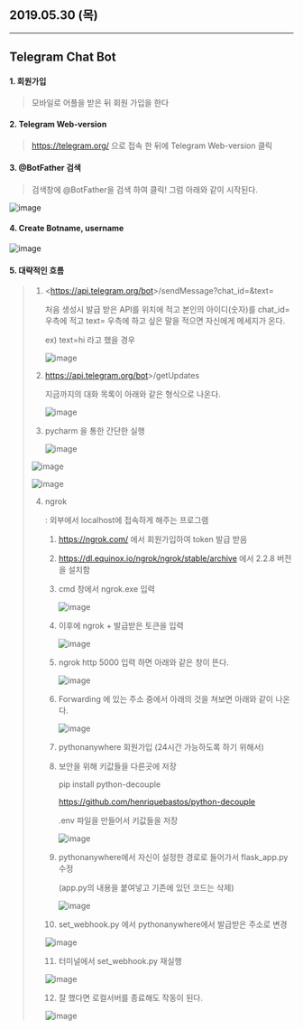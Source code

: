 ## 2019.05.30 (목)

***

## Telegram Chat Bot

#### 1. 회원가입

> 모바일로 어플을 받은 뒤 회원 가입을 한다

#### 2. Telegram Web-version

> <https://telegram.org/>  으로 접속 한 뒤에 Telegram Web-version 클릭

#### 3. @BotFather 검색

> 검색창에 @BotFather을 검색 하여 클릭! 그럼 아래와 같이 시작된다.

![image](https://user-images.githubusercontent.com/48499094/58602510-3671ab80-82c8-11e9-9a05-f1d853caa217.png)

#### 4. Create Botname, username

![image](https://user-images.githubusercontent.com/48499094/58603102-6e79ee00-82ca-11e9-99a5-21789dd29189.png)

#### 5. 대략적인 흐름

> 1. <https://api.telegram.org/bot<token>>/sendMessage?chat_id=&text=
>
>    처음 생성시 발급 받은 API를  <token> 위치에 적고 본인의 아이디(숫자)를 chat_id= 우측에 적고 text= 우측에 하고 싶은 말을 적으면 자신에게 메세지가 온다.
>
>    ex) text=hi 라고 했을 경우
>
>    ![image](https://user-images.githubusercontent.com/48499094/58603727-b9950080-82cc-11e9-9f2e-600ba62c0a2d.png)
>
> 2. https://api.telegram.org/bot<token>>/getUpdates
>
>    지금까지의 대화 목록이 아래와 같은 형식으로 나온다.
>
>    ![image](https://user-images.githubusercontent.com/48499094/58604407-3032fd80-82cf-11e9-89cd-8de3594e82f4.png)
>
> 3. pycharm 을 통한 간단한 실행
>
>    ![image](https://user-images.githubusercontent.com/48499094/58617167-689c0100-82fa-11e9-922d-2d6a8c73b058.png)
>
>    
>
> ![image](https://user-images.githubusercontent.com/48499094/58604755-86547080-82d0-11e9-8bdd-494c01f8c979.png)
>
> ![image](https://user-images.githubusercontent.com/48499094/58604827-be5bb380-82d0-11e9-8362-7f278d14ed52.png)
>
> 
>
> 4. ngrok 
>
>    : 외부에서 localhost에 접속하게 해주는 프로그램
>
>    1. <https://ngrok.com/> 에서 회원가입하여 token 발급 받음
>
>    2. <https://dl.equinox.io/ngrok/ngrok/stable/archive> 에서 2.2.8 버전을 설치함
>
>    3. cmd 창에서 ngrok.exe 입력
>
>       ![image](https://user-images.githubusercontent.com/48499094/58609430-7fcef480-82e2-11e9-8b3a-0db24855ea13.png)
>
>    4. 이후에 ngrok + 발급받은 토큰을 입력
>
>       ![image](https://user-images.githubusercontent.com/48499094/58609537-d3d9d900-82e2-11e9-8cdd-a6666687a0a2.png)
>
>    5. ngrok http 5000 입력 하면 아래와 같은 창이 뜬다.
>
>       ![image](https://user-images.githubusercontent.com/48499094/58609591-0c79b280-82e3-11e9-988b-6cc94d75d02e.png)
>
>    6. Forwarding 에 있는 주소 중에서 아래의 것을 쳐보면 아래와 같이 나온다.
>
>       ![image](https://user-images.githubusercontent.com/48499094/58609673-6bd7c280-82e3-11e9-8cfa-61e995d6b2d7.png)
>
>    7. pythonanywhere 회원가입 (24시간 가능하도록 하기 위해서)
>
>       
>
>    8. 보안을 위해 키값들을 다른곳에 저장
>
>       pip install python-decouple
>
>       <https://github.com/henriquebastos/python-decouple>
>
>       .env 파일을 만들어서 키값들을 저장
>
>       ![image](https://user-images.githubusercontent.com/48499094/58619366-be26dc80-82ff-11e9-8043-ad1ad65c9f02.png)
>
>    9. pythonanywhere에서 자신이 설정한 경로로 들어가서 flask_app.py 수정
>
>       (app.py의 내용을 붙여넣고 기존에 있던 코드는 삭제)
>
>       ![image](https://user-images.githubusercontent.com/48499094/58619632-3b525180-8300-11e9-8b61-8b3d88fd2991.png)
>
>    10. set_webhook.py 에서 pythonanywhere에서 발급받은 주소로 변경
>
>    ![image](https://user-images.githubusercontent.com/48499094/58619788-8d937280-8300-11e9-8cf0-f548b5b6f4e3.png)
>
>    11. 터미널에서 set_webhook.py 재실행
>
>    ![image](https://user-images.githubusercontent.com/48499094/58619860-b6b40300-8300-11e9-8cf4-7b6fac95fc31.png)
>
>    12. 잘 했다면 로컬서버를 종료해도 작동이 된다.
>
>    ![image](https://user-images.githubusercontent.com/48499094/58620547-44dcb900-8302-11e9-9a4d-586e4389d86e.png)

